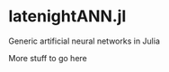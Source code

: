 latenightANN.jl
===============

Generic artificial neural networks in Julia

More stuff to go here
